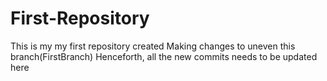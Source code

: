 # First-Repository
This is my my first repository created
Making changes to uneven this branch(FirstBranch)
Henceforth, all the new commits needs to be updated here
